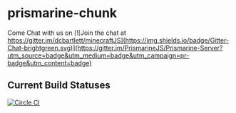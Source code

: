 prismarine-chunk
===

Come Chat with us on [![Join the chat at https://gitter.im/dcbartlett/minecraftJS](https://img.shields.io/badge/Gitter-Chat-brightgreen.svg)](https://gitter.im/PrismarineJS/Prismarine-Server?utm_source=badge&utm_medium=badge&utm_campaign=pr-badge&utm_content=badge)

## Current Build Statuses

[![Circle CI](https://img.shields.io/circleci/project/PrismarineJS/prismarine-chunk.svg)](https://circleci.com/gh/PrismarineJS/prismarine-chunk)